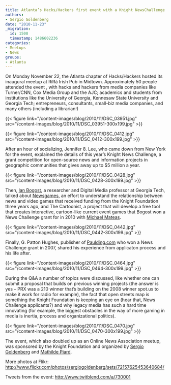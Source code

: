 ```yaml
---
title: Atlanta’s Hacks/Hackers first event with a Knight NewsChallenge Panel
authors:
- Sergio Goldenberg
date: "2010-11-23"
_migration:
  id: 1508
  timestamp: 1486602236
categories:
- Meetups
- News
groups:
- Atlanta
---
```


On Monday November 22, the Atlanta chapter of Hacks/Hackers hosted its inaugural meetup at RíRá Irish Pub in Midtown. Approximately 50 people attended the event , with hacks and hackers from media companies like Turner/CNN, Cox Media Group and the AJC; academics and students from institutions like the University of Georgia, Kennesaw State University and Georgia Tech; entrepreneurs, consultants, small-biz media companies, and many others (including a librarian!)

{{< figure link="/content-images/blog/2010/11/DSC\_03951.jpg" src="/content-images/blog/2010/11/DSC\_03951-300x199.jpg" >}}

<!--more-->

{{< figure link="/content-images/blog/2010/11/DSC\_0412.jpg" src="/content-images/blog/2010/11/DSC\_0412-300x199.jpg" >}}

After an hour of socializing, Jennifer 8. Lee, who came down from New York for the event, explained the details of this year’s Knight News Challenge, a grant competition for open-source news and information projects in geographic communities that gives away up to $5 million a year.

{{< figure link="/content-images/blog/2010/11/DSC\_0428.jpg" src="/content-images/blog/2010/11/DSC\_0428-300x199.jpg" >}}

Then, [Ian Bogost][1], a researcher and Digital Media professor at Georgia Tech, talked about [Newsgames][2], an effort to understand the relationship between news and video games that received funding from the Knight Foundation three years ago, and The Cartoonist, a project that will develop a free tool that creates interactive, cartoon-like current event games that Bogost won a News Challenge grant for in 2010 with [Michael Mateas][3].

{{< figure link="/content-images/blog/2010/11/DSC\_0442.jpg" src="/content-images/blog/2010/11/DSC\_0442-300x199.jpg" >}}

Finally, G. Patton Hughes, publisher of [Paulding.com][4] who won a News Challenge grant in 2007, shared his experience from applicaton process and his life after.

{{< figure link="/content-images/blog/2010/11/DSC\_0464.jpg" src="/content-images/blog/2010/11/DSC\_0464-300x199.jpg" >}}

During the Q&A a number of topics were discussed, like whether one can submit a proposal that builds on previous winning projects (the answer is yes &#8211; PRX was a 210 winner that&#8217;s building on the 2008 winner spot.us to make it work for radio for example), the fact that open streets map is something the Knight Foundation is keeping an eye on (hear that, News Challenge applicants?) and why legacy media has such a hard time innovating (for example, the biggest obstacles in the way of more gaming in media is inertia, process and organizational politics).

{{< figure link="/content-images/blog/2010/11/DSC\_0470.jpg" src="/content-images/blog/2010/11/DSC\_0470-300x199.jpg" >}}

The event, which also doubled up as an Online News Association meetup, was sponsored by the Knight Foundation and organized by [Sergio Goldenberg][5] and [Mathilde Piard][6].

More photos at Flikr: <http://www.flickr.com/photos/sergiogoldenberg/sets/72157625453640684/>

Tweets from the event: <http://www.twitblend.com/a/730001>

 [1]: http://www.bogost.com/
 [2]: http://www.bogost.com/books/newsgamesbook.shtml
 [3]: http://users.soe.ucsc.edu/~michaelm/
 [4]: http://paulding.com/
 [5]: http://twitter.com/sgoldenberg
 [6]: http://twitter.com/mathildepiard